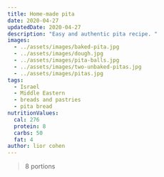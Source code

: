 ```yaml
---
title: Home-made pita
date: 2020-04-27
updatedDate: 2020-04-27
description: "Easy and authentic pita recipe. "
images:
  - ../assets/images/baked-pita.jpg
  - ../assets/images/dough.jpg
  - ../assets/images/pita-balls.jpg
  - ../assets/images/two-unbaked-pitas.jpg
  - ../assets/images/pitas.jpg
tags:
  - Israel
  - Middle Eastern
  - breads and pastries
  - pita bread
nutritionValues:
  cal: 276
  protein: 8
  carbs: 50
  fat: 4
author: lior cohen
---
```


> 8 portions

<PrintView fileName="home-made-pita"/>
